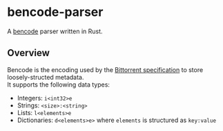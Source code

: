 # bencode-parser
A [bencode](https://en.wikipedia.org/wiki/Bencode) parser written in Rust.

## Overview
Bencode is the encoding used by the [Bittorrent specification](https://wiki.theory.org/BitTorrentSpecification#Bencoding) to store loosely-structed metadata. <br>
It supports the following data types: <br>
* Integers: `i<int32>e`
* Strings: `<size>:<string>`
* Lists: `l<elements>e`
* Dictionaries: `d<elements>e>` where `elements` is structured as `key:value`

